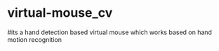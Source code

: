 # virtual-mouse_cv
#its a hand detection based virtual mouse which works based on hand motion recognition
